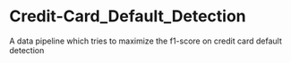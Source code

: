 # Credit-Card_Default_Detection
A data pipeline which tries to maximize the f1-score on credit card default detection
